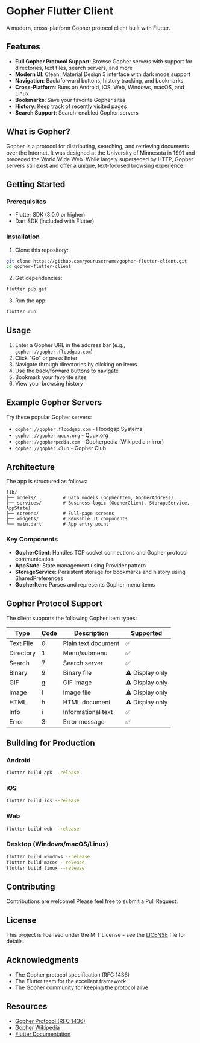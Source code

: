 # Gopher Flutter Client

A modern, cross-platform Gopher protocol client built with Flutter.

## Features

- **Full Gopher Protocol Support**: Browse Gopher servers with support for directories, text files, search servers, and more
- **Modern UI**: Clean, Material Design 3 interface with dark mode support
- **Navigation**: Back/forward buttons, history tracking, and bookmarks
- **Cross-Platform**: Runs on Android, iOS, Web, Windows, macOS, and Linux
- **Bookmarks**: Save your favorite Gopher sites
- **History**: Keep track of recently visited pages
- **Search Support**: Search-enabled Gopher servers

## What is Gopher?

Gopher is a protocol for distributing, searching, and retrieving documents over the Internet. It was designed at the University of Minnesota in 1991 and preceded the World Wide Web. While largely superseded by HTTP, Gopher servers still exist and offer a unique, text-focused browsing experience.

## Getting Started

### Prerequisites

- Flutter SDK (3.0.0 or higher)
- Dart SDK (included with Flutter)

### Installation

1. Clone this repository:
```bash
git clone https://github.com/yourusername/gopher-flutter-client.git
cd gopher-flutter-client
```

2. Get dependencies:
```bash
flutter pub get
```

3. Run the app:
```bash
flutter run
```

## Usage

1. Enter a Gopher URL in the address bar (e.g., `gopher://gopher.floodgap.com`)
2. Click "Go" or press Enter
3. Navigate through directories by clicking on items
4. Use the back/forward buttons to navigate
5. Bookmark your favorite sites
6. View your browsing history

## Example Gopher Servers

Try these popular Gopher servers:

- `gopher://gopher.floodgap.com` - Floodgap Systems
- `gopher://gopher.quux.org` - Quux.org
- `gopher://gopherpedia.com` - Gopherpedia (Wikipedia mirror)
- `gopher://gopher.club` - Gopher Club

## Architecture

The app is structured as follows:

```
lib/
├── models/          # Data models (GopherItem, GopherAddress)
├── services/        # Business logic (GopherClient, StorageService, AppState)
├── screens/         # Full-page screens
├── widgets/         # Reusable UI components
└── main.dart        # App entry point
```

### Key Components

- **GopherClient**: Handles TCP socket connections and Gopher protocol communication
- **AppState**: State management using Provider pattern
- **StorageService**: Persistent storage for bookmarks and history using SharedPreferences
- **GopherItem**: Parses and represents Gopher menu items

## Gopher Protocol Support

The client supports the following Gopher item types:

| Type | Code | Description | Supported |
|------|------|-------------|-----------|
| Text File | 0 | Plain text document | ✅ |
| Directory | 1 | Menu/submenu | ✅ |
| Search | 7 | Search server | ✅ |
| Binary | 9 | Binary file | ⚠️ Display only |
| GIF | g | GIF image | ⚠️ Display only |
| Image | I | Image file | ⚠️ Display only |
| HTML | h | HTML document | ⚠️ Display only |
| Info | i | Informational text | ✅ |
| Error | 3 | Error message | ✅ |

## Building for Production

### Android
```bash
flutter build apk --release
```

### iOS
```bash
flutter build ios --release
```

### Web
```bash
flutter build web --release
```

### Desktop (Windows/macOS/Linux)
```bash
flutter build windows --release
flutter build macos --release
flutter build linux --release
```

## Contributing

Contributions are welcome! Please feel free to submit a Pull Request.

## License

This project is licensed under the MIT License - see the [LICENSE](LICENSE) file for details.

## Acknowledgments

- The Gopher protocol specification (RFC 1436)
- The Flutter team for the excellent framework
- The Gopher community for keeping the protocol alive

## Resources

- [Gopher Protocol (RFC 1436)](https://tools.ietf.org/html/rfc1436)
- [Gopher Wikipedia](https://en.wikipedia.org/wiki/Gopher_(protocol))
- [Flutter Documentation](https://flutter.dev/docs)
